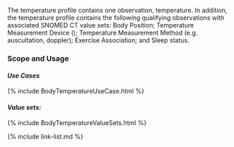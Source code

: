 The temperature profile contains one observation, temperature. In addition, the temperature profile contains the following qualifying observations with associated SNOMED CT value sets: Body Position; Temperature Measurement Device (); Temperature Measurement Method (e.g. auscultation, doppler); Exercise Association; and Sleep status.

### Scope and Usage
#### ***Use Cases***

{% include BodyTemperatureUseCase.html %}

#### ***Value sets:***

{% include BodyTemperatureValueSets.html %}

{% include link-list.md %}